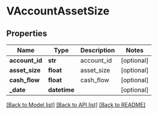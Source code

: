 # VAccountAssetSize

## Properties
Name | Type | Description | Notes
------------ | ------------- | ------------- | -------------
**account_id** | **str** | account_id | [optional] 
**asset_size** | **float** | asset_size | [optional] 
**cash_flow** | **float** | cash_flow | [optional] 
**_date** | **datetime** |  | [optional] 

[[Back to Model list]](../README.md#documentation-for-models) [[Back to API list]](../README.md#documentation-for-api-endpoints) [[Back to README]](../README.md)


